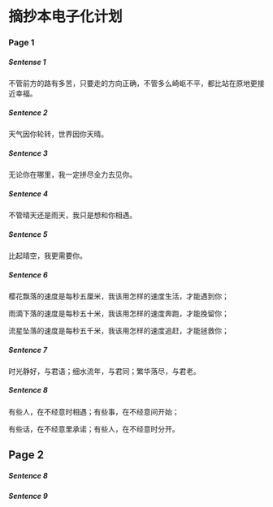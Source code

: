 # 摘抄本电子化计划

### Page 1

##### Sentense 1

不管前方的路有多苦，只要走的方向正确，不管多么崎岖不平，都比站在原地更接近幸福。

##### Sentence 2

天气因你轮转，世界因你天晴。

##### Sentence 3

无论你在哪里，我一定拼尽全力去见你。

##### Sentence 4

不管晴天还是雨天，我只是想和你相遇。

##### Sentence 5

比起晴空，我更需要你。

##### Sentence 6

樱花飘落的速度是每秒五厘米，我该用怎样的速度生活，才能遇到你；

雨滴下落的速度是每秒五十米，我该用怎样的速度奔跑，才能挽留你；

流星坠落的速度是每秒五千米，我该用怎样的速度追赶，才能拯救你；

##### Sentence 7

时光静好，与君语；细水流年，与君同；繁华落尽，与君老。

##### Sentence 8

有些人，在不经意时相遇；有些事，在不经意间开始；

有些话，在不经意里承诺；有些人，在不经意时分开。

## Page 2

##### Sentence 8

##### Sentence 9